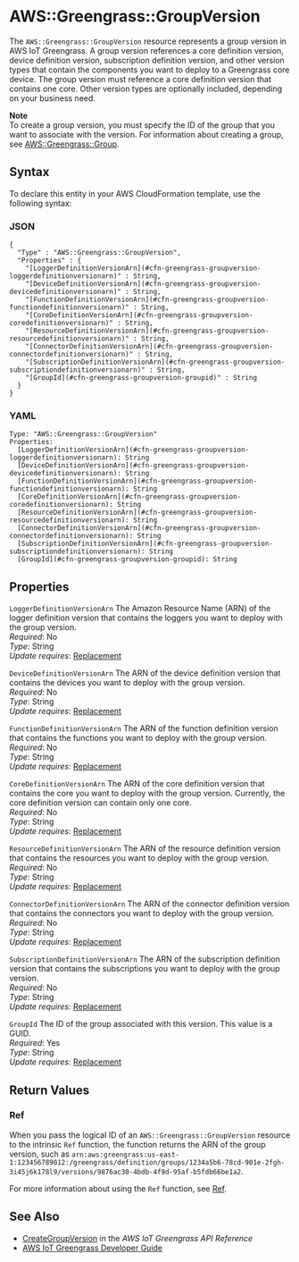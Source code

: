 # AWS::Greengrass::GroupVersion<a name="aws-resource-greengrass-groupversion"></a>

The `AWS::Greengrass::GroupVersion` resource represents a group version in AWS IoT Greengrass\. A group version references a core definition version, device definition version, subscription definition version, and other version types that contain the components you want to deploy to a Greengrass core device\. The group version must reference a core definition version that contains one core\. Other version types are optionally included, depending on your business need\.

**Note**  
To create a group version, you must specify the ID of the group that you want to associate with the version\. For information about creating a group, see [AWS::Greengrass::Group](aws-resource-greengrass-group.md)\.

## Syntax<a name="aws-resource-greengrass-groupversion-syntax"></a>

To declare this entity in your AWS CloudFormation template, use the following syntax:

### JSON<a name="aws-resource-greengrass-groupversion-syntax.json"></a>

```
{
  "Type" : "AWS::Greengrass::GroupVersion",
  "Properties" : {
    "[LoggerDefinitionVersionArn](#cfn-greengrass-groupversion-loggerdefinitionversionarn)" : String,
    "[DeviceDefinitionVersionArn](#cfn-greengrass-groupversion-devicedefinitionversionarn)" : String,
    "[FunctionDefinitionVersionArn](#cfn-greengrass-groupversion-functiondefinitionversionarn)" : String,
    "[CoreDefinitionVersionArn](#cfn-greengrass-groupversion-coredefinitionversionarn)" : String,
    "[ResourceDefinitionVersionArn](#cfn-greengrass-groupversion-resourcedefinitionversionarn)" : String,
    "[ConnectorDefinitionVersionArn](#cfn-greengrass-groupversion-connectordefinitionversionarn)" : String,
    "[SubscriptionDefinitionVersionArn](#cfn-greengrass-groupversion-subscriptiondefinitionversionarn)" : String,
    "[GroupId](#cfn-greengrass-groupversion-groupid)" : String
  }
}
```

### YAML<a name="aws-resource-greengrass-groupversion-syntax.yaml"></a>

```
Type: "AWS::Greengrass::GroupVersion"
Properties:
  [LoggerDefinitionVersionArn](#cfn-greengrass-groupversion-loggerdefinitionversionarn): String
  [DeviceDefinitionVersionArn](#cfn-greengrass-groupversion-devicedefinitionversionarn): String
  [FunctionDefinitionVersionArn](#cfn-greengrass-groupversion-functiondefinitionversionarn): String
  [CoreDefinitionVersionArn](#cfn-greengrass-groupversion-coredefinitionversionarn): String
  [ResourceDefinitionVersionArn](#cfn-greengrass-groupversion-resourcedefinitionversionarn): String
  [ConnectorDefinitionVersionArn](#cfn-greengrass-groupversion-connectordefinitionversionarn): String
  [SubscriptionDefinitionVersionArn](#cfn-greengrass-groupversion-subscriptiondefinitionversionarn): String
  [GroupId](#cfn-greengrass-groupversion-groupid): String
```

## Properties<a name="aws-resource-greengrass-groupversion-properties"></a>

`LoggerDefinitionVersionArn`  <a name="cfn-greengrass-groupversion-loggerdefinitionversionarn"></a>
The Amazon Resource Name \(ARN\) of the logger definition version that contains the loggers you want to deploy with the group version\.  
 *Required*: No  
 *Type*: String  
 *Update requires*: [Replacement](using-cfn-updating-stacks-update-behaviors.md#update-replacement) 

`DeviceDefinitionVersionArn`  <a name="cfn-greengrass-groupversion-devicedefinitionversionarn"></a>
The ARN of the device definition version that contains the devices you want to deploy with the group version\.  
 *Required*: No  
 *Type*: String  
 *Update requires*: [Replacement](using-cfn-updating-stacks-update-behaviors.md#update-replacement) 

`FunctionDefinitionVersionArn`  <a name="cfn-greengrass-groupversion-functiondefinitionversionarn"></a>
The ARN of the function definition version that contains the functions you want to deploy with the group version\.  
 *Required*: No  
 *Type*: String  
 *Update requires*: [Replacement](using-cfn-updating-stacks-update-behaviors.md#update-replacement) 

`CoreDefinitionVersionArn`  <a name="cfn-greengrass-groupversion-coredefinitionversionarn"></a>
The ARN of the core definition version that contains the core you want to deploy with the group version\. Currently, the core definition version can contain only one core\.  
 *Required*: No  
 *Type*: String  
 *Update requires*: [Replacement](using-cfn-updating-stacks-update-behaviors.md#update-replacement) 

`ResourceDefinitionVersionArn`  <a name="cfn-greengrass-groupversion-resourcedefinitionversionarn"></a>
The ARN of the resource definition version that contains the resources you want to deploy with the group version\.  
 *Required*: No  
 *Type*: String  
 *Update requires*: [Replacement](using-cfn-updating-stacks-update-behaviors.md#update-replacement) 

`ConnectorDefinitionVersionArn`  <a name="cfn-greengrass-groupversion-connectordefinitionversionarn"></a>
The ARN of the connector definition version that contains the connectors you want to deploy with the group version\.  
 *Required*: No  
 *Type*: String  
 *Update requires*: [Replacement](using-cfn-updating-stacks-update-behaviors.md#update-replacement) 

`SubscriptionDefinitionVersionArn`  <a name="cfn-greengrass-groupversion-subscriptiondefinitionversionarn"></a>
The ARN of the subscription definition version that contains the subscriptions you want to deploy with the group version\.  
 *Required*: No  
 *Type*: String  
 *Update requires*: [Replacement](using-cfn-updating-stacks-update-behaviors.md#update-replacement) 

`GroupId`  <a name="cfn-greengrass-groupversion-groupid"></a>
The ID of the group associated with this version\. This value is a GUID\.  
 *Required*: Yes  
 *Type*: String  
 *Update requires*: [Replacement](using-cfn-updating-stacks-update-behaviors.md#update-replacement) 

## Return Values<a name="aws-resource-greengrass-groupversion-returnvalues"></a>

### Ref<a name="aws-resource-greengrass-groupversion-ref"></a>

When you pass the logical ID of an `AWS::Greengrass::GroupVersion` resource to the intrinsic `Ref` function, the function returns the ARN of the group version, such as `arn:aws:greengrass:us-east-1:123456789012:/greengrass/definition/groups/1234a5b6-78cd-901e-2fgh-3i45j6k178l9/versions/9876ac30-4bdb-4f9d-95af-b5fdb66be1a2`\. 

For more information about using the `Ref` function, see [Ref](intrinsic-function-reference-ref.md)\. 

## See Also<a name="aws-resource-greengrass-groupversion-seealso"></a>
+ [CreateGroupVersion](https://docs.aws.amazon.com/greengrass/latest/apireference/creategroupversion-post.html) in the *AWS IoT Greengrass API Reference*
+ [AWS IoT Greengrass Developer Guide](https://docs.aws.amazon.com/greengrass/latest/developerguide/)